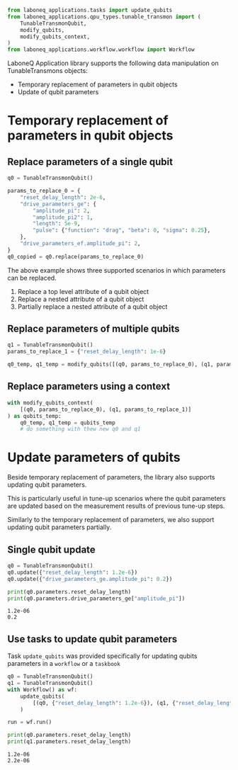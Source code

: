 ```python
from laboneq_applications.tasks import update_qubits
from laboneq_applications.qpu_types.tunable_transmon import (
    TunableTransmonQubit,
    modify_qubits,
    modify_qubits_context,
)
from laboneq_applications.workflow.workflow import Workflow
```

LaboneQ Application library supports the following data manipulation on TunableTransmons objects:
- Temporary replacement of parameters in qubit objects
- Update of qubit parameters

# Temporary replacement of parameters in qubit objects

## Replace parameters of a single qubit


```python
q0 = TunableTransmonQubit()
```


```python
params_to_replace_0 = {
    "reset_delay_length": 2e-6,
    "drive_parameters_ge": {
        "amplitude_pi": 2,
        "amplitude_pi2": 1,
        "length": 5e-9,
        "pulse": {"function": "drag", "beta": 0, "sigma": 0.25},
    },
    "drive_parameters_ef.amplitude_pi": 2,
}
q0_copied = q0.replace(params_to_replace_0)
```

The above example shows three supported scenarios in which parameters can be replaced.
1. Replace a top level attribute of a qubit object
2. Replace a nested attribute of a qubit object
3. Partially replace a nested attribute of a qubit object


## Replace parameters of multiple qubits


```python
q1 = TunableTransmonQubit()
params_to_replace_1 = {"reset_delay_length": 1e-6}
```


```python
q0_temp, q1_temp = modify_qubits([(q0, params_to_replace_0), (q1, params_to_replace_1)])
```

## Replace parameters using a context


```python
with modify_qubits_context(
    [(q0, params_to_replace_0), (q1, params_to_replace_1)]
) as qubits_temp:
    q0_temp, q1_temp = qubits_temp
    # do something with thew new q0 and q1
```

# Update parameters of qubits

Beside temporary replacement of parameters, the library also supports updating qubit parameters.
 
This is particularly useful in tune-up scenarios where the qubit parameters are updated based on the measurement results of previous tune-up steps.

Similarly to the temporary replacement of parameters, we also support updating qubit parameters partially.

## Single qubit update


```python
q0 = TunableTransmonQubit()
q0.update({"reset_delay_length": 1.2e-6})
q0.update({"drive_parameters_ge.amplitude_pi": 0.2})
```


```python
print(q0.parameters.reset_delay_length)
print(q0.parameters.drive_parameters_ge["amplitude_pi"])
```

    1.2e-06
    0.2


## Use tasks to update qubit parameters

Task `update_qubits` was provided specifically for updating qubits parameters in a `workflow` or a `taskbook`


```python
q0 = TunableTransmonQubit()
q1 = TunableTransmonQubit()
with Workflow() as wf:
    update_qubits(
        [(q0, {"reset_delay_length": 1.2e-6}), (q1, {"reset_delay_length": 2.2e-6})],
    )
```


```python
run = wf.run()
```


```python
print(q0.parameters.reset_delay_length)
print(q1.parameters.reset_delay_length)
```

    1.2e-06
    2.2e-06



```python

```
